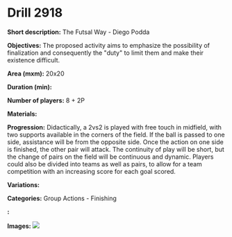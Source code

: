 # Drill 2918

**Short description:**
The Futsal Way - Diego Podda

**Objectives:**
The proposed activity aims to emphasize the possibility of finalization and consequently the "duty" to limit them and make their existence difficult.

**Area (mxm):**
20x20

**Duration (min):**


**Number of players:**
8 + 2P

**Materials:**


**Progression:**
Didactically, a 2vs2 is played with free touch in midfield, with two supports available in the corners of the field. If the ball is passed to one side, assistance will be from the opposite side. Once the action on one side is finished, the other pair will attack. The continuity of play will be short, but the change of pairs on the field will be continuous and dynamic. Players could also be divided into teams as well as pairs, to allow for a team competition with an increasing score for each goal scored.

**Variations:**


**Categories:**
Group Actions - Finishing

**:**


**Images:**
![](https://www.coachingfutsal.com/\images\0e3e8116-4b71-45b4-96c6-f298b1cd9e4a_Capture.JPG)

